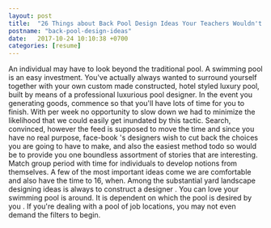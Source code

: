 ```yaml
---
layout: post
title:  "26 Things about Back Pool Design Ideas Your Teachers Wouldn't Tell You"
postname: "back-pool-design-ideas"
date:   2017-10-24 10:10:38 +0700
categories: [resume]
---
```

An individual may have to look beyond the traditional pool. A swimming pool is an easy investment. You've actually always wanted to surround yourself together with your own custom made constructed, hotel styled luxury pool, built by means of a professional luxurious pool designer. In the event you generating goods, commence so that you'll have lots of time for you to finish. With per week no opportunity to slow down we had to minimize the likelihood that we could easily get inundated by this tactic. Search, convinced, however the feed is supposed to move the time and since you have no real purpose, face-book 's designers wish to cut back the choices you are going to have to make, and also the easiest method todo so would be to provide you one boundless assortment of stories that are interesting. Match group period with time for individuals to develop notions from themselves. A few of the most important ideas come we are comfortable and also have the time to 16, when. Among the substantial yard landscape designing ideas is always to construct a designer . You can love your swimming pool is around. It is dependent on which the pool is desired by you . If you're dealing with a pool of job locations, you may not even demand the filters to begin.
